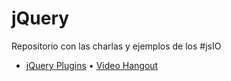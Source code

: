jQuery
======

Repositorio con las charlas y ejemplos de los #jsIO

* [jQuery Plugins](http://javascriptio.github.io/jQuery/slides/?title=jquery-plugins#/) • [Video Hangout](https://www.youtube.com/watch?v=eODFLSSgUic)
